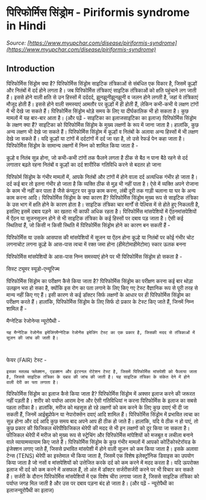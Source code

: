 # पिरिफोर्मिस सिंड्रोम - Piriformis syndrome in Hindi
_Source: [https://www.myupchar.com/disease/piriformis-syndrome](https://www.myupchar.com/disease/piriformis-syndrome)_

## Introduction
पिरिफोर्मिस सिंड्रोम क्या है?
पिरिफोर्मिस सिंड्रोम साइटिक तंत्रिकाओं से संबंधित एक विकार है, जिसमें कूल्हों और नितंबों में दर्द होने लगता है। जब पिरिफोर्मिस तंत्रिकाएं साइटिक तंत्रिकाओं को क्षति पहुंचाने लग जाती हैं। इससे होने वाली क्षति से उन हिस्सों में दर्ददर्द, झुनझुनीझुनझुनी व जलन होने लगती है, जहां ये तंत्रिकाएं मौजूद होती हैं। इससे होने वाली समस्याएं आमतौर पर कूल्हों में ही होती हैं, लेकिन कभी-कभी ये लक्षण टांगों में भी देखे जा सकते हैं। पिरिफोर्मिस सिंड्रोम थोड़े समय के लिए या दीर्घकालिक भी हो सकता है। कुछ मामलों में यह बार-बार आता है।
(और पढ़ें - साइटिका का इलाजसाइटिका का इलाज)
पिरिफोर्मिस सिंड्रोम के लक्षण क्या हैं?
साइटिका को पिरिफोर्मिस सिंड्रोम के मुख्य लक्षणों के रूप में जाना जाता है। हालांकि, कुछ अन्य लक्षण भी देखे जा सकते हैं। पिरिफोर्मिस सिंड्रोम में कूल्हों व नितंबों के अलावा अन्य हिस्सों में भी लक्षण देखे जा सकते हैं। यदि कूल्हों या टांगों में दर्दटांगों में दर्द जा रहा है, तो उसे रेफर्ड पेन कहा जाता है।
पिरिफोर्मिस सिंड्रोम के सामान्य लक्षणों में निम्न को शामिल किया जाता है -

कूल्हे व नितंब सुन्न होना, जो कभी-कभी टांगों तक फैलने लगता है
ठीक से बैठ न पाना
बैठे रहने से दर्द लगातार बढ़ते रहना
नितंबों व कूल्हों का दर्द शारीरिक गतिविधि करने से बदतर हो जाना

पिरिफोर्म सिंड्रोम के गंभीर मामलों में, आपके नितंबों और टांगों में होने वाला दर्द अत्यधिक गंभीर हो जाता है। दर्द कई बार तो इतना गंभीर हो जाता है कि व्यक्ति ठीक से मुड़ भी नहीं पाता है। ऐसे में व्यक्ति अपने रोजाना के काम भी नहीं कर पाता है जैसे कंप्यूटर पर कुछ काम करना, लंबी दूरी तक गाड़ी चलाना या घर के अन्य काम करना आदि।
पिरिफोर्मिस सिंड्रोम के क्या कारण हैं?
पिरिफोर्मिस सिंड्रोम मुख्य रूप से साइटिक तंत्रिका के उस भाग में क्षति होने के कारण होता है। साइटिक तंत्रिका चार मार्गों से पेल्विस में से होते हुए निकलती है, इसलिए इसमें दबाव पड़ने  का खतरा भी काफी अधिक रहता है। पिरिफोर्मिस मांसपेशियों में ऐंठनमांसपेशियों में ऐंठन या सूजनसूजन होने से भी साइटिक तंत्रिका के कई हिस्सों पर दबाव पड़ जाता है। ऐसी कई स्थितियां हैं, जो किसी न किसी स्थिति में पिरिफोर्मिस सिंड्रोम होने का कारण बन सकती हैं -

पिरिफोर्मिंस या उसके आसपास की मांसपेशियों में सूजन या ऐंठन होना
कूल्हे या नितंबों पर कोई गंभीर चोट लगनाचोट लगना
कूल्हे के आस-पास त्वचा में रक्त जमा होना (हीमेटोमाहीमेटोमा)
स्कार ऊतक बनना

पिरिफोर्मिस मांसपेशियों के आस-पास निम्न समस्याएं होने पर भी पिरिफोर्मिस सिंड्रोम हो सकता है -

सिस्ट
ट्यूमर
स्यूडो-एन्यूरिज्म

पिरिफोर्मिस सिंड्रोम का परीक्षण कैसे किया जाता है?
पिरिफोर्मिस सिंड्रोम का परीक्षण करना कई बार थोड़ा उलझन भरा हो सका है, क्योंकि इस रोग का पता लगाने के लिए किए गए टेस्ट वैज्ञानिक रूप से पूरी तरह से मान्य नहीं किए गए हैं। इसी कारण से कई डॉक्टर सिर्फ लक्षणों के आधार पर ही पिरिफोर्मिस सिंड्रोम का परीक्षण करते हैं। हालांकि, पिरिफोर्मिस सिंड्रोम के लिए सिर्फ दो प्रकार के टेस्ट किए जाते हैं, जिनमें निम्न शामिल हैं -

मैग्नेटिक रेजोनेन्स न्यूरोपैथी -
	यह मैग्नेटिक रेजोनेंस इमेजिंगमैग्नेटिक रेजोनेंस इमेजिंग टेस्ट का एक प्रकार है, जिसकी मदद से तंत्रिकाओं में सूजन की जांच की जाती है।
	 
फेयर (FAIR) टेस्ट -
	इसका मतलब फ्लेक्शन, एडक्शन और इंटरनल रोटेशन टेस्ट है, जिसमें पिरिफोर्मिस मांसपेशी को फैलाया जाता है, जिससे साइटिक तंत्रिका के दबाव की जांच की जाती है। यह साइटिक तंत्रिका के संकेत देने में होने वाली देरी का पता लगाता है।

पिरिफोर्मिस सिंड्रोम का इलाज कैसे किया जाता है?
पिरिफोर्मिस सिंड्रोम में अक्सर इलाज करने की जरूरत नहीं पड़ती है। शरीर को पर्याप्त आराम देना और ऐसी गतिविधियां न करना पिरिफोर्मिस के इलाज का सबसे पहला तरीका है। हालांकि, मरीज को महसूस हो रहे लक्षणों को कम करने के लिए कुछ दवाएं भी दी जा सकती हैं, जिनमें आईबुप्रोफेन या नेपारोक्सेन दवाएं आदि शामिल हैं।
पिरिफोर्मिस सिंड्रोम में प्रभावित त्वचा का सुन्न होना और दर्द आदि कुछ समय बाद अपने आप ही ठीक हो जाते हैं। हालांकि, यदि ये ठीक न हो पाएं, तो कुछ प्रकार की फिजिकल थेरेपीफिजिकल थेरेपी की मदद से भी इन लक्षणों को दूर किया जा सकता है। फीजिकल थेरेपी में मरीज को मुख्य रूप से स्ट्रेचिंग और पिरिफोर्मिस मांपेशियों को मजबूत व लचीला बनाने वाले व्यायामव्यायाम किए जाते हैं।
पिरिफोर्मिस सिंड्रोम के कुछ गंभीर मामलों में आपको कोर्टिकोस्टेरॉयड के इंजेक्शन लगाए जाते हैं, जिससे प्रभावित मांसपेशी में होने वाली सूजन को कम किया जाता है। इसके अलावा टेन्स (TENS) थेरेपी का इस्तेमाल भी किया जाता है, जिसमें एक विशेष इलेक्ट्रॉनिक डिवाइस का उपयोग किया जाता है जो नसों व मांसपेशियों को उत्तेजित करके दर्द को कम करने में मदद करता है।
यदि ऊपरोक्त इलाज भी दर्द को कम करने में असफल हैं, तो अंत में डॉक्टर सर्जरीसर्जरी करने पर भी विचार कर सकते हैं। सर्जरी के दौरान पिरिफोर्मिस मांसपेशियों में एक विशेष चीरा लगाया जाता है, जिससे साइटिक तंत्रिका को पर्याप्त जगह मिल जाती है और उस पर दबाव पड़ना बंद हो जाता है।
(और पढ़ें - न्यूरोपैथी का इलाजन्यूरोपैथी का इलाज)

